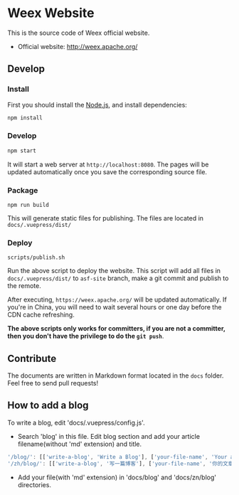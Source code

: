 # Weex Website

This is the source code of Weex official website.

+ Official website: http://weex.apache.org/

## Develop

### Install
First you should install the [Node.js](https://nodejs.org/), and install dependencies:

```bash
npm install
```

### Develop

```bash
npm start
```

It will start a web server at `http://localhost:8080`. The pages will be updated automatically once you save the corresponding source file.

### Package

```
npm run build
```

This will generate static files for publishing. The files are located in `docs/.vuepress/dist/`

### Deploy

```
scripts/publish.sh
```

Run the above script to deploy the website. This script will add all files in `docs/.vuepress/dist/` to `asf-site` branch, make a git commit and publish to the remote.

After executing, `https://weex.apache.org/` will be updated automatically. If you're in China, you will need to wait several hours or one day before the CDN cache refreshing.

**The above scripts only works for committers, if you are not a committer, then you don't have the privilege to do the `git push`**.

## Contribute

The documents are written in Markdown format located in the `docs` folder. Feel free to send pull requests!

## How to add a blog

To write a blog, edit 'docs/.vuepress/config.js'.

* Search 'blog' in this file. Edit blog section and add your article filename(without 'md' extension) and title.
```javascript
'/blog/': [['write-a-blog', 'Write a Blog'], ['your-file-name', 'Your article title']]
'/zh/blog/': [['write-a-blog', '写一篇博客'], ['your-file-name', '你的文章标题']]
```

* Add your file(with 'md' extension) in 'docs/blog' and 'docs/zn/blog' directories.
